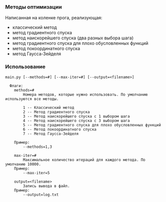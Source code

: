 ### Методы оптимизации ###

Написанная на коленке прога, реализующая:
* классический метод
* метод градиентного спуска
* метод наискорейшего спуска (два разных выбора шага)
* метод градиентного спуска для плохо обусловленных функций
* метод покоординатного спуска
* метод Гаусса-Зейделя


### Использование ###

```
main.py [--methods=#] [--max-iter=#] [--output=<filename>]

  Флаги:
    methods=#
        Номера методов, которые нужно использовать. По умолчанию используются все методы.

        1 -- Классический метод
        2 -- Метод градиентного спуска
        3 -- Метод наискорейшего спуска с 1 выбором шага
        4 -- Метод наискорейшего спуска с 3 выбором шага
        5 -- Метод градиентного спуска для плохо обусловленных функций
        6 -- Метод покоординатного спуска
        7 -- Метод Гаусса-Зейделя

    Пример:
        --methods=1,3

    max-iter=#
        Максимальное количество итераций для каждого метода. По умолчанию 10000.
    Пример:
        --max-iter=5

    output=<filename>
        Запись вывода в файл.
    Пример:
        --output=log.txt
```